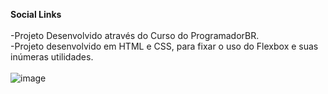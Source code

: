 **Social Links** <br> <br>
-Projeto Desenvolvido através do Curso do ProgramadorBR. <br>
-Projeto desenvolvido em HTML e CSS, para fixar o uso do Flexbox e suas inúmeras utilidades. <br> <br>
![image](https://github.com/Ivan-Snts/Social-link/assets/67763923/77e1d6e4-09fe-461b-b540-15768def414c)
